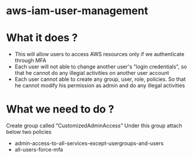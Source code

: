 # aws-iam-user-management

# What it does ?
- This will allow users to access AWS resources only if we authenticate through MFA
- Each user will not able to change another user's "login credentials", so that he cannot do any illegial activities on another user account
- Each user cannot able to create any group, user, role, policies. So that he cannot modify his permission as admin and do any illegal activities

# What we need to do ?
Create group called "CustomizedAdminAccess"
Under this group attach below two policies
- admin-access-to-all-services-except-usergroups-and-users
- all-users-force-mfa
